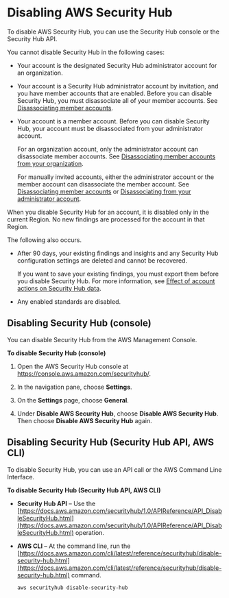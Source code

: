 # Disabling AWS Security Hub<a name="securityhub-disable"></a>

To disable AWS Security Hub, you can use the Security Hub console or the Security Hub API\.

You cannot disable Security Hub in the following cases:
+ Your account is the designated Security Hub administrator account for an organization\.
+ Your account is a Security Hub administrator account by invitation, and you have member accounts that are enabled\. Before you can disable Security Hub, you must disassociate all of your member accounts\. See [Disassociating member accounts](securityhub-disassociate-members.md)\.
+ Your account is a member account\. Before you can disable Security Hub, your account must be disassociated from your administrator account\.

  For an organization account, only the administrator account can disassociate member accounts\. See [Disassociating member accounts from your organization](accounts-orgs-disassociate.md)\.

  For manually invited accounts, either the administrator account or the member account can disassociate the member account\. See [Disassociating member accounts](securityhub-disassociate-members.md) or [Disassociating from your administrator account](securityhub-disassociate-from-admin.md)\.

When you disable Security Hub for an account, it is disabled only in the current Region\. No new findings are processed for the account in that Region\.

The following also occurs\.
+ After 90 days, your existing findings and insights and any Security Hub configuration settings are deleted and cannot be recovered\.

  If you want to save your existing findings, you must export them before you disable Security Hub\. For more information, see [Effect of account actions on Security Hub data](securityhub-data-retention.md)\.
+ Any enabled standards are disabled\.

## Disabling Security Hub \(console\)<a name="securityhub-disable-console"></a>

You can disable Security Hub from the AWS Management Console\.

**To disable Security Hub \(console\)**

1. Open the AWS Security Hub console at [https://console\.aws\.amazon\.com/securityhub/](https://console.aws.amazon.com/securityhub/)\.

1. In the navigation pane, choose **Settings**\.

1. On the **Settings** page, choose **General**\.

1. Under **Disable AWS Security Hub**, choose **Disable AWS Security Hub**\. Then choose **Disable AWS Security Hub** again\.

## Disabling Security Hub \(Security Hub API, AWS CLI\)<a name="securityhub-disable-api"></a>

To disable Security Hub, you can use an API call or the AWS Command Line Interface\.

**To disable Security Hub \(Security Hub API, AWS CLI\)**
+ **Security Hub API** – Use the [https://docs.aws.amazon.com/securityhub/1.0/APIReference/API_DisableSecurityHub.html](https://docs.aws.amazon.com/securityhub/1.0/APIReference/API_DisableSecurityHub.html) operation\.
+ **AWS CLI** – At the command line, run the [https://docs.aws.amazon.com/cli/latest/reference/securityhub/disable-security-hub.html](https://docs.aws.amazon.com/cli/latest/reference/securityhub/disable-security-hub.html) command\.

  ```
  aws securityhub disable-security-hub
  ```